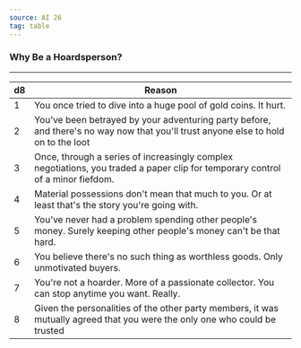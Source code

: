 ```yaml
---
source: AI 26
tag: table
---
```


### Why Be a Hoardsperson?
---
|d8|Reason|
|----|------------|
|1|You once tried to dive into a huge pool of gold coins. It hurt.|
|2|You've been betrayed by your adventuring party before, and there's no way now that you'll trust anyone else to hold on to the loot|
|3|Once, through a series of increasingly complex negotiations, you traded a paper clip for temporary control of a minor fiefdom.|
|4|Material possessions don't mean that much to you. Or at least that's the story you're going with.|
|5|You've never had a problem spending other people's money. Surely keeping other people's money can't be that hard.|
|6|You believe there's no such thing as worthless goods. Only unmotivated buyers.|
|7|You're not a hoarder. More of a passionate collector. You can stop anytime you want. Really.|
|8|Given the personalities of the other party members, it was mutually agreed that you were the only one who could be trusted|
